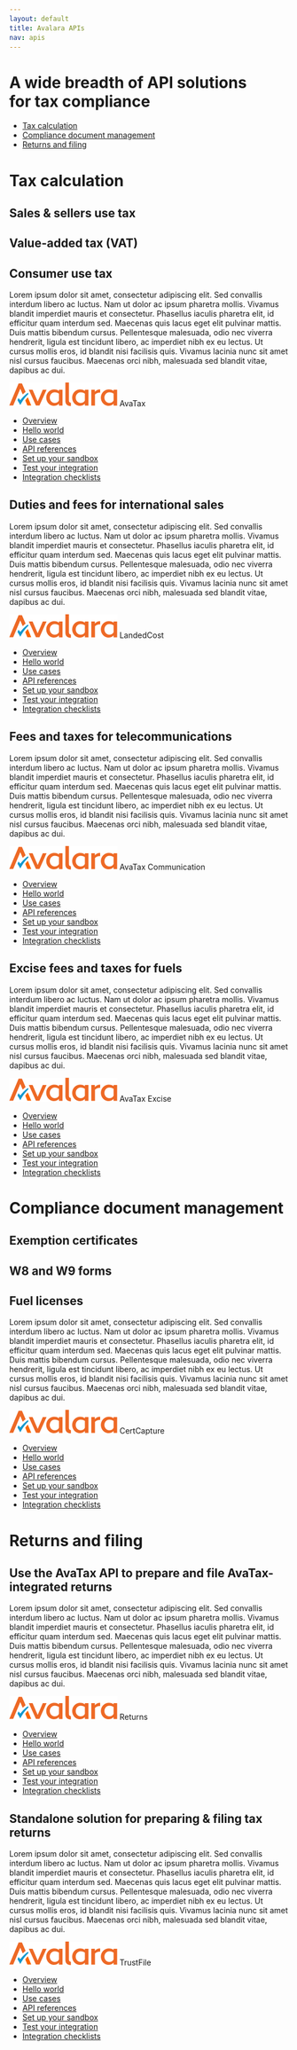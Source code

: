 ```yaml
---
layout: default
title: Avalara APIs
nav: apis
---
```

<div class="row bg-map">
  <div class="col-sm-6 col-sm-offset-3 text-center">
    <h1 class="h1p">A wide breadth of API solutions<br/>for tax compliance</h1>
      <ul class="pipe padding-bottom">
          <li><a href="#tax-calculation">Tax calculation</a></li>
          <li><a href="#compliance">Compliance document management</a></li>
          <li><a href="#returns-filing">Returns and filing</a></li>
      </ul>
  </div>
</div>
<div class="row border-top">
    <div class="col-sm-12">
        <h1><a name="tax-calculation"></a>Tax calculation</h1>
    </div>
    <div class="col-sm-7 col-sm-offset-3">
        <div class="row">
            <div class="col-sm-4"><h2>Sales &amp; sellers use tax</h2></div>
            <div class="col-sm-4"><h2>Value-added tax (VAT)</h2></div>
            <div class="col-sm-4"><h2>Consumer use tax</h2></div>
        </div>
        <p>Lorem ipsum dolor sit amet, consectetur adipiscing elit. Sed convallis interdum libero ac luctus. Nam ut dolor ac ipsum pharetra mollis. Vivamus blandit imperdiet mauris et consectetur. Phasellus iaculis pharetra elit, id efficitur quam interdum sed. Maecenas quis lacus eget elit pulvinar mattis. Duis mattis bibendum cursus. Pellentesque malesuada, odio nec viverra hendrerit, ligula est tincidunt libero, ac imperdiet nibh ex eu lectus. Ut cursus mollis eros, id blandit nisi facilisis quis. Vivamus lacinia nunc sit amet nisl cursus faucibus. Maecenas orci nibh, malesuada sed blandit vitae, dapibus ac dui.</p>
        <div class="pageTitle">
            <img src="/images/AvLogo.svg" alt="Avalara">
            <span>AvaTax</span>
         </div>
        <ul class="pipe padding-bottom">
            <li><a href="/avatax">Overview</a></li>
            <li><a href="#">Hello world</a></li>
            <li><a href="#">Use cases</a></li>
            <li><a href="/avatax/api-reference/tax/v1">API references</a></li>
            <li><a href="#">Set up your sandbox</a></li>
            <li><a href="#">Test your integration</a></li>
            <li><a href="#">Integration checklists</a></li>
        </ul>
        <h2>Duties and fees for international sales</h2>
        <p>Lorem ipsum dolor sit amet, consectetur adipiscing elit. Sed convallis interdum libero ac luctus. Nam ut dolor ac ipsum pharetra mollis. Vivamus blandit imperdiet mauris et consectetur. Phasellus iaculis pharetra elit, id efficitur quam interdum sed. Maecenas quis lacus eget elit pulvinar mattis. Duis mattis bibendum cursus. Pellentesque malesuada, odio nec viverra hendrerit, ligula est tincidunt libero, ac imperdiet nibh ex eu lectus. Ut cursus mollis eros, id blandit nisi facilisis quis. Vivamus lacinia nunc sit amet nisl cursus faucibus. Maecenas orci nibh, malesuada sed blandit vitae, dapibus ac dui.</p>
        <div class="pageTitle">
            <img src="/images/AvLogo.svg" alt="Avalara">
            <span>LandedCost</span>
         </div>
        <ul class="pipe padding-bottom">
            <li><a href="/landedcost">Overview</a></li>
            <li><a href="#">Hello world</a></li>
            <li><a href="#">Use cases</a></li>
            <li><a href="/landedcost/api-reference/v3">API references</a></li>
            <li><a href="#">Set up your sandbox</a></li>
            <li><a href="#">Test your integration</a></li>
            <li><a href="#">Integration checklists</a></li>
        </ul>
        <h2>Fees and taxes for telecommunications</h2>
        <p>Lorem ipsum dolor sit amet, consectetur adipiscing elit. Sed convallis interdum libero ac luctus. Nam ut dolor ac ipsum pharetra mollis. Vivamus blandit imperdiet mauris et consectetur. Phasellus iaculis pharetra elit, id efficitur quam interdum sed. Maecenas quis lacus eget elit pulvinar mattis. Duis mattis bibendum cursus. Pellentesque malesuada, odio nec viverra hendrerit, ligula est tincidunt libero, ac imperdiet nibh ex eu lectus. Ut cursus mollis eros, id blandit nisi facilisis quis. Vivamus lacinia nunc sit amet nisl cursus faucibus. Maecenas orci nibh, malesuada sed blandit vitae, dapibus ac dui.</p>
        <div class="pageTitle">
            <img src="/images/AvLogo.svg" alt="Avalara">
            <span>AvaTax Communication</span>
         </div>
        <ul class="pipe padding-bottom">
            <li><a href="/communications">Overview</a></li>
            <li><a href="#">Hello world</a></li>
            <li><a href="#">Use cases</a></li>
            <li><a href="/communications/api-reference/saas/soap">API references</a></li>
            <li><a href="#">Set up your sandbox</a></li>
            <li><a href="#">Test your integration</a></li>
            <li><a href="#">Integration checklists</a></li>
        </ul>
        <h2>Excise fees and taxes for fuels</h2>
        <p>Lorem ipsum dolor sit amet, consectetur adipiscing elit. Sed convallis interdum libero ac luctus. Nam ut dolor ac ipsum pharetra mollis. Vivamus blandit imperdiet mauris et consectetur. Phasellus iaculis pharetra elit, id efficitur quam interdum sed. Maecenas quis lacus eget elit pulvinar mattis. Duis mattis bibendum cursus. Pellentesque malesuada, odio nec viverra hendrerit, ligula est tincidunt libero, ac imperdiet nibh ex eu lectus. Ut cursus mollis eros, id blandit nisi facilisis quis. Vivamus lacinia nunc sit amet nisl cursus faucibus. Maecenas orci nibh, malesuada sed blandit vitae, dapibus ac dui.</p>
        <div class="pageTitle">
            <img src="/images/AvLogo.svg" alt="Avalara">
            <span>AvaTax Excise</span>
         </div>
        <ul class="pipe padding-bottom">
            <li><a href="#">Overview</a></li>
            <li><a href="#">Hello world</a></li>
            <li><a href="#">Use cases</a></li>
            <li><a href="#">API references</a></li>
            <li><a href="#">Set up your sandbox</a></li>
            <li><a href="#">Test your integration</a></li>
            <li><a href="#">Integration checklists</a></li>
        </ul>
    </div>
</div>
<div class="row border-top bg-fill padding-bottom">
    <div class="col-sm-12">
        <h1><a name="compliance"></a>Compliance document management</h1>
    </div>
    <div class="col-sm-7 col-sm-offset-3">
        <div class="row">
            <div class="col-sm-4"><h2>Exemption certificates</h2></div>
            <div class="col-sm-4"><h2>W8 and W9 forms</h2></div>
            <div class="col-sm-4"><h2>Fuel licenses</h2></div>
        </div>
        <p>Lorem ipsum dolor sit amet, consectetur adipiscing elit. Sed convallis interdum libero ac luctus. Nam ut dolor ac ipsum pharetra mollis. Vivamus blandit imperdiet mauris et consectetur. Phasellus iaculis pharetra elit, id efficitur quam interdum sed. Maecenas quis lacus eget elit pulvinar mattis. Duis mattis bibendum cursus. Pellentesque malesuada, odio nec viverra hendrerit, ligula est tincidunt libero, ac imperdiet nibh ex eu lectus. Ut cursus mollis eros, id blandit nisi facilisis quis. Vivamus lacinia nunc sit amet nisl cursus faucibus. Maecenas orci nibh, malesuada sed blandit vitae, dapibus ac dui.</p>
        <div class="pageTitle">
            <img src="/images/AvLogo.svg" alt="Avalara">
            <span>CertCapture</span>
         </div>
        <ul class="pipe">
            <li><a href="#">Overview</a></li>
            <li><a href="#">Hello world</a></li>
            <li><a href="#">Use cases</a></li>
            <li><a href="#">API references</a></li>
            <li><a href="#">Set up your sandbox</a></li>
            <li><a href="#">Test your integration</a></li>
            <li><a href="#">Integration checklists</a></li>
        </ul>    
    </div>
</div>
<div class="row border-top padding-bottom">
    <div class="col-sm-12">
        <h1><a name="returns-filing"></a>Returns and filing</h1>
    </div>
    <div class="col-sm-7 col-sm-offset-3">    
        <h2>Use the AvaTax API to prepare and file AvaTax-integrated returns</h2>
        <p>Lorem ipsum dolor sit amet, consectetur adipiscing elit. Sed convallis interdum libero ac luctus. Nam ut dolor ac ipsum pharetra mollis. Vivamus blandit imperdiet mauris et consectetur. Phasellus iaculis pharetra elit, id efficitur quam interdum sed. Maecenas quis lacus eget elit pulvinar mattis. Duis mattis bibendum cursus. Pellentesque malesuada, odio nec viverra hendrerit, ligula est tincidunt libero, ac imperdiet nibh ex eu lectus. Ut cursus mollis eros, id blandit nisi facilisis quis. Vivamus lacinia nunc sit amet nisl cursus faucibus. Maecenas orci nibh, malesuada sed blandit vitae, dapibus ac dui.</p>
        <div class="pageTitle">
            <img src="/images/AvLogo.svg" alt="Avalara">
            <span>Returns</span>
         </div>
        <ul class="pipe padding-bottom">
            <li><a href="#">Overview</a></li>
            <li><a href="#">Hello world</a></li>
            <li><a href="#">Use cases</a></li>
            <li><a href="#">API references</a></li>
            <li><a href="#">Set up your sandbox</a></li>
            <li><a href="#">Test your integration</a></li>
            <li><a href="#">Integration checklists</a></li>
        </ul>
        <h2>Standalone solution for preparing &amp; filing tax returns</h2>
        <p>Lorem ipsum dolor sit amet, consectetur adipiscing elit. Sed convallis interdum libero ac luctus. Nam ut dolor ac ipsum pharetra mollis. Vivamus blandit imperdiet mauris et consectetur. Phasellus iaculis pharetra elit, id efficitur quam interdum sed. Maecenas quis lacus eget elit pulvinar mattis. Duis mattis bibendum cursus. Pellentesque malesuada, odio nec viverra hendrerit, ligula est tincidunt libero, ac imperdiet nibh ex eu lectus. Ut cursus mollis eros, id blandit nisi facilisis quis. Vivamus lacinia nunc sit amet nisl cursus faucibus. Maecenas orci nibh, malesuada sed blandit vitae, dapibus ac dui.</p>
        <div class="pageTitle">
            <img src="/images/AvLogo.svg" alt="Avalara">
            <span>TrustFile</span>
         </div>
        <ul class="pipe">
            <li><a href="/trustfile">Overview</a></li>
            <li><a href="#">Hello world</a></li>
            <li><a href="#">Use cases</a></li>
            <li><a href="/trustfile/api-reference/core/v3">API references</a></li>
            <li><a href="#">Set up your sandbox</a></li>
            <li><a href="#">Test your integration</a></li>
            <li><a href="#">Integration checklists</a></li>
        </ul>
    </div>
</div>

